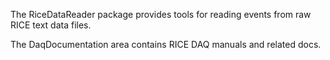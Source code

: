 
The RiceDataReader package provides tools for reading events from raw
RICE text data files.

The DaqDocumentation area contains RICE DAQ manuals and related docs.
